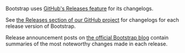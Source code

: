 Bootstrap uses [GitHub's Releases feature](../../../../htdocs/index.php) for its changelogs.

See [the Releases section of our GitHub project](../../../../htdocs/index.php) for changelogs for each release version of Bootstrap.

Release announcement posts on [the official Bootstrap blog](../../../../htdocs/index.php) contain summaries of the most noteworthy changes made in each release.
